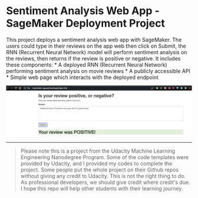 # Sentiment Analysis Web App - SageMaker Deployment Project

This project deploys a sentiment analysis web app with SageMaker. The users could type in their reviews on the app web then click on Submit, the RNN (Recurrent Neural Network) model will perform sentiment analysis on the reviews, then returns if the review is positive or negative. It includes these components:
    * A deployed RNN (Recurrent Neural Network) performing sentiment analysis on movie reviews
    * A publicly accessible API
    * Simple web page which interacts with the deployed endpoint

![alt text](https://github.com/KiemNguyen/sentiment-analysis-web-app/blob/main/webapp.png?raw=true)

- - - -

> Please note this is a project from the Udacity Machine Learning Engineering Nanodegree Program. Some of the code templates were provided by Udacity, and I provided my codes to complete the project. Some people put the whole project on their Github repos without giving any credit to Udacity. This is not the right thing to do. As professional developers, we should give credit where credit's due. I hope this repo will help other students with their learning journey.